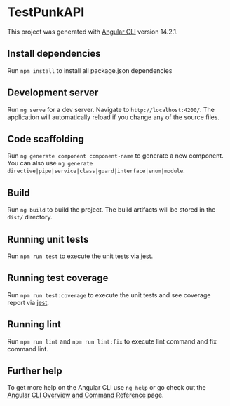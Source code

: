 # TestPunkAPI

This project was generated with [Angular CLI](https://github.com/angular/angular-cli) version 14.2.1.

## Install dependencies

Run `npm install` to install all package.json dependencies

## Development server

Run `ng serve` for a dev server. Navigate to `http://localhost:4200/`. The application will automatically reload if you change any of the source files.

## Code scaffolding

Run `ng generate component component-name` to generate a new component. You can also use `ng generate directive|pipe|service|class|guard|interface|enum|module`.

## Build

Run `ng build` to build the project. The build artifacts will be stored in the `dist/` directory.

## Running unit tests

Run `npm run test` to execute the unit tests via [jest](https://jestjs.io/docs/testing-frameworks).

## Running test coverage

Run `npm run test:coverage` to execute the unit tests and see coverage report via [jest](https://jestjs.io/docs/testing-frameworks).

## Running lint

Run `npm run lint` and `npm run lint:fix` to execute lint command and fix command lint.

## Further help

To get more help on the Angular CLI use `ng help` or go check out the [Angular CLI Overview and Command Reference](https://angular.io/cli) page.
